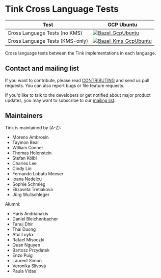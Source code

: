 # Tink Cross Language Tests

<!-- GCP Ubuntu --->

[tink_cross_lang_tests_bazel_badge_gcp_ubuntu]: https://storage.googleapis.com/tink-kokoro-build-badges/tink-cross-lang-tests-bazel-gcp-ubuntu.svg
[tink_cross_lang_tests_bazel_kms_badge_gcp_ubuntu]: https://storage.googleapis.com/tink-kokoro-build-badges/tink-cross-lang-tests-bazel-kms-gcp-ubuntu.svg

**Test**                        | **GCP Ubuntu**
------------------------------- | --------------
Cross Language Tests (no KMS)   | [![Bazel_GcpUbuntu][tink_cross_lang_tests_bazel_badge_gcp_ubuntu]](#)
Cross Language Tests (KMS-only) | [![Bazel_Kms_GcpUbuntu][tink_cross_lang_tests_bazel_badge_gcp_ubuntu]](#)

Cross language tests between the Tink implementations in each language.

## Contact and mailing list

If you want to contribute, please read [CONTRIBUTING](docs/CONTRIBUTING.md) and
send us pull requests. You can also report bugs or file feature requests.

If you'd like to talk to the developers or get notified about major product
updates, you may want to subscribe to our
[mailing list](https://groups.google.com/forum/#!forum/tink-users).

## Maintainers

Tink is maintained by (A-Z):

-   Moreno Ambrosin
-   Taymon Beal
-   William Conner
-   Thomas Holenstein
-   Stefan Kölbl
-   Charles Lee
-   Cindy Lin
-   Fernando Lobato Meeser
-   Ioana Nedelcu
-   Sophie Schmieg
-   Elizaveta Tretiakova
-   Jürg Wullschleger

Alumni:

-   Haris Andrianakis
-   Daniel Bleichenbacher
-   Tanuj Dhir
-   Thai Duong
-   Atul Luykx
-   Rafael Misoczki
-   Quan Nguyen
-   Bartosz Przydatek
-   Enzo Puig
-   Laurent Simon
-   Veronika Slívová
-   Paula Vidas
